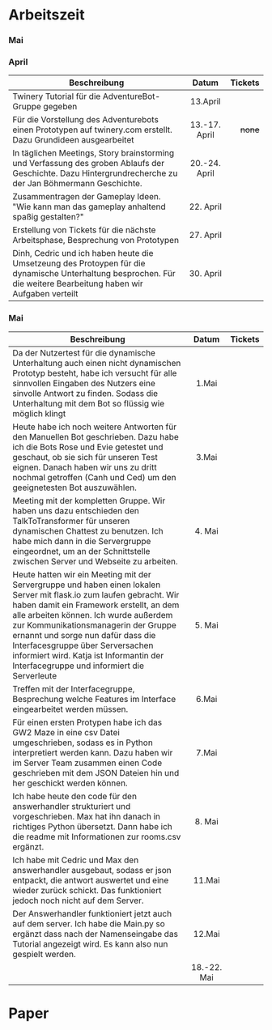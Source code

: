 # Arbeitszeit

### Mai

### April


| Beschreibung                                                                                                                                                                     |  Datum   |  Tickets |
| -------------------------------------------------------------------------------------------------------------------------------------------------------------------------------- | :------: | -------: |
| Twinery Tutorial für die AdventureBot-Gruppe gegeben|13.April||
| Für die Vorstellung des Adventurebots einen Prototypen auf twinery.com erstellt. Dazu Grundideen ausgearbeitet| 13.-17. April | ~~none~~ |
| In täglichen Meetings, Story brainstorming und Verfassung des groben Ablaufs der Geschichte. Dazu Hintergrundrecherche zu der Jan Böhmermann Geschichte.|20.-24. April||
| Zusammentragen der Gameplay Ideen. "Wie kann man das gameplay anhaltend spaßig gestalten?"|22. April||
| Erstellung von Tickets für die nächste Arbeitsphase, Besprechung von Prototypen|27. April||
| Dinh, Cedric und ich haben heute die Umsetzeung des Protoypen für die dynamische Unterhaltung besprochen. Für die weitere Bearbeitung haben wir Aufgaben verteilt|30. April||

### Mai


| Beschreibung                                                                                                                                                                     |  Datum   |  Tickets |
| -------------------------------------------------------------------------------------------------------------------------------------------------------------------------------- | :------: | -------: |
| Da der Nutzertest für die dynamische Unterhaltung auch einen nicht dynamischen Prototyp besteht, habe ich versucht für alle sinnvollen Eingaben des Nutzers eine sinvolle Antwort zu finden. Sodass die Unterhaltung mit dem Bot so flüssig wie möglich klingt|1.Mai||
| Heute habe ich noch weitere Antworten für den Manuellen Bot geschrieben. Dazu habe ich die Bots Rose und Evie getestet und geschaut, ob sie sich für unseren Test eignen. Danach haben wir uns zu dritt nochmal getroffen (Canh und Ced) um den geeignetesten Bot auszuwählen.|3.Mai||
| Meeting mit der kompletten Gruppe. Wir haben uns dazu entschieden den TalkToTransformer für unseren dynamischen Chattest zu benutzen. Ich habe mich dann in die Servergruppe eingeordnet, um an der Schnittstelle zwischen Server und Webseite zu arbeiten.|4. Mai||
| Heute hatten wir ein Meeting mit der Servergruppe und haben einen lokalen Server mit flask.io zum laufen gebracht. Wir haben damit ein Framework erstellt, an dem alle arbeiten können. Ich wurde außerdem zur Kommunikationsmanagerin der Gruppe ernannt und sorge nun dafür dass die Interfacesgruppe über Serversachen informiert wird. Katja ist Informantin der Interfacegruppe und informiert die Serverleute |5. Mai||
| Treffen  mit der Interfacegruppe, Besprechung welche Features im Interface eingearbeitet werden müssen.|6.Mai||
| Für einen ersten Protypen habe ich das GW2 Maze in eine csv Datei umgeschrieben, sodass es in Python interpretiert werden kann. Dazu haben wir im Server Team zusammen einen Code geschrieben mit dem JSON Dateien hin und her geschickt werden können.|7.Mai||
| Ich habe heute den code für den answerhandler strukturiert und vorgeschrieben. Max hat ihn danach in richtiges Python übersetzt. Dann habe ich die readme mit Informationen zur rooms.csv ergänzt.|8. Mai||
| Ich habe mit Cedric und Max den answerhandler ausgebaut, sodass er json entpackt, die antwort auswertet und eine wieder zurück schickt. Das funktioniert jedoch noch nicht auf dem Server.|11.Mai||
| Der Answerhandler funktioniert jetzt auch auf dem server. Ich habe die Main.py so ergänzt dass nach der Namenseingabe das Tutorial angezeigt wird. Es kann also nun gespielt werden.|12.Mai||
| |18.-22. Mai||
# Paper